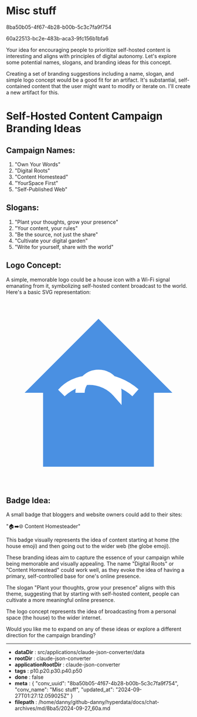 # Misc stuff

8ba50b05-4f67-4b28-b00b-5c3c7fa9f754

60a22513-bc2e-483b-aca3-9fc156b1bfa6

 Your idea for encouraging people to prioritize self-hosted content is interesting and aligns with principles of digital autonomy. Let's explore some potential names, slogans, and branding ideas for this concept.

<antThinking>Creating a set of branding suggestions including a name, slogan, and simple logo concept would be a good fit for an artifact. It's substantial, self-contained content that the user might want to modify or iterate on. I'll create a new artifact for this.</antThinking>

<antArtifact identifier="self-hosted-content-campaign" type="text/markdown" title="Self-Hosted Content Campaign Branding Ideas">

# Self-Hosted Content Campaign Branding Ideas

## Campaign Names:
1. "Own Your Words"
2. "Digital Roots"
3. "Content Homestead"
4. "YourSpace First"
5. "Self-Published Web"

## Slogans:
1. "Plant your thoughts, grow your presence"
2. "Your content, your rules"
3. "Be the source, not just the share"
4. "Cultivate your digital garden"
5. "Write for yourself, share with the world"

## Logo Concept:
A simple, memorable logo could be a house icon with a Wi-Fi signal emanating from it, symbolizing self-hosted content broadcast to the world. Here's a basic SVG representation:

<antArtifact identifier="self-hosted-content-logo" type="image/svg+xml" title="Self-Hosted Content Campaign Logo">
<svg xmlns="http://www.w3.org/2000/svg" viewBox="0 0 100 100">
  <path d="M50 10 L90 50 L80 50 L80 90 L20 90 L20 50 L10 50 Z" fill="#4A90E2"/>
  <path d="M40 50 A10 10 0 0 1 60 50 A20 20 0 0 0 30 50 A30 30 0 0 1 70 50" fill="none" stroke="#FFF" stroke-width="5"/>
</svg>
</antArtifact>

## Badge Idea:
A small badge that bloggers and website owners could add to their sites:

"🏠➡️🌐 Content Homesteader"

This badge visually represents the idea of content starting at home (the house emoji) and then going out to the wider web (the globe emoji).

</antArtifact>

These branding ideas aim to capture the essence of your campaign while being memorable and visually appealing. The name "Digital Roots" or "Content Homestead" could work well, as they evoke the idea of having a primary, self-controlled base for one's online presence.

The slogan "Plant your thoughts, grow your presence" aligns with this theme, suggesting that by starting with self-hosted content, people can cultivate a more meaningful online presence.

The logo concept represents the idea of broadcasting from a personal space (the house) to the wider internet.

Would you like me to expand on any of these ideas or explore a different direction for the campaign branding?

---

* **dataDir** : src/applications/claude-json-converter/data
* **rootDir** : claude-json-converter
* **applicationRootDir** : claude-json-converter
* **tags** : p10.p20.p30.p40.p50
* **done** : false
* **meta** : {
  "conv_uuid": "8ba50b05-4f67-4b28-b00b-5c3c7fa9f754",
  "conv_name": "Misc stuff",
  "updated_at": "2024-09-27T01:27:12.059025Z"
}
* **filepath** : /home/danny/github-danny/hyperdata/docs/chat-archives/md/8ba5/2024-09-27_60a.md